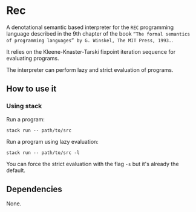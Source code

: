 # Rec

A denotational semantic based interpreter for the `REC` programming language described in the 9th chapter of the book `“The formal semantics of programming languages” by G. Winskel, The MIT Press, 1993.`.

It relies on the Kleene-Knaster-Tarski fixpoint iteration sequence for evaluating programs.

The interpreter can perform lazy and strict evaluation of programs.

## How to use it

### Using stack

Run a program:
```
stack run -- path/to/src
```

Run a program using lazy evaluation:
```
stack run -- path/to/src -l
```

You can force the strict evaluation with the flag `-s` but it's already the default.

## Dependencies

None.
